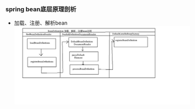 ### spring bean底层原理剖析
* 加载、注册、解析bean  
![spring加载、注册、解析bean机制](./src/main/resources/images/spring-load-beans.png)